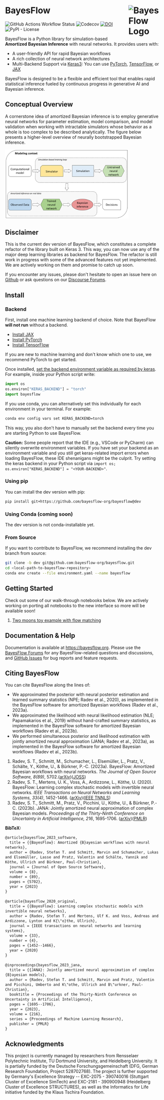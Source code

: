 # BayesFlow <img src="img/bayesflow_hex.png" style="float: right; width: 20%; height: 20%;" align="right" alt="BayesFlow Logo" />
![GitHub Actions Workflow Status](https://img.shields.io/github/actions/workflow/status/bayesflow-org/bayesflow/tests.yaml?style=for-the-badge&label=Tests)
![Codecov](https://img.shields.io/codecov/c/github/bayesflow-org/bayesflow/dev?style=for-the-badge)
[![DOI](https://img.shields.io/badge/DOI-10.21105%2Fjoss.05702-blue?style=for-the-badge)](https://doi.org/10.21105/joss.05702)
![PyPI - License](https://img.shields.io/pypi/l/bayesflow?style=for-the-badge)

BayesFlow is a Python library for simulation-based **Amortized Bayesian Inference** with neural networks.
It provides users with:

- A user-friendly API for rapid Bayesian workflows
- A rich collection of neural network architectures
- Multi-Backend Support via [Keras3](https://keras.io/keras_3/): You can use [PyTorch](https://github.com/pytorch/pytorch), [TensorFlow](https://github.com/tensorflow/tensorflow), or [JAX](https://github.com/google/jax)

BayesFlow is designed to be a flexible and efficient tool that enables rapid statistical inference
fueled by continuous progress in generative AI and Bayesian inference.

## Conceptual Overview

A cornerstone idea of amortized Bayesian inference is to employ generative
neural networks for parameter estimation, model comparison, and model validation
when working with intractable simulators whose behavior as a whole is too
complex to be described analytically. The figure below presents a higher-level
overview of neurally bootstrapped Bayesian inference.

<img src="https://github.com/bayesflow-org/bayesflow/blob/master/img/high_level_framework.png?raw=true" width=80% height=80%>


## Disclaimer

This is the current dev version of BayesFlow, which constitutes a complete refactor of the library built on Keras 3. This way, you can now use any of the major deep learning libraries as backend for BayesFlow. The refactor is still work in progress with some of the advanced features not yet implemented. We are actively working on them and promise to catch up soon.

If you encounter any issues, please don't hesitate to open an issue here on [Github](https://github.com/bayesflow-org/bayesflow/issues) or ask questions on our [Discourse Forums](https://discuss.bayesflow.org/).

## Install

### Backend

First, install one machine learning backend of choice. Note that BayesFlow **will not run** without a backend.

- [Install JAX](https://jax.readthedocs.io/en/latest/installation.html)
- [Install PyTorch](https://pytorch.org/get-started/locally/)
- [Install TensorFlow](https://www.tensorflow.org/install)

If you are new to machine learning and don't know which one to use, we recommend PyTorch to get started.

Once installed, [set the backend environment variable as required by keras](https://keras.io/getting_started/#configuring-your-backend). For example, inside your Python script write:

```python
import os
os.environ["KERAS_BACKEND"] = "torch"
import bayesflow
```

If you use conda, you can alternatively set this individually for each environment in your terminal. For example:

```bash
conda env config vars set KERAS_BACKEND=torch
```

This way, you also don't have to manually set the backend every time you are starting Python to use BayesFlow.

**Caution:** Some people report that the IDE (e.g., VSCode or PyCharm) can silently overwrite environment variables. If you have set your backend as an environment variable and you still get keras-related import errors when loading BayesFlow, these IDE shenanigans might be the culprit. Try setting the keras backend in your Python script via `import os; os.environ["KERAS_BACKEND"] = "<YOUR-BACKEND>"`.

### Using pip

You can install the dev version with pip:

```bash
pip install git+https://github.com/bayesflow-org/bayesflow@dev
```

### Using Conda (coming soon)

The dev version is not conda-installable yet.

### From Source

If you want to contribute to BayesFlow, we recommend installing the dev branch from source:

```bash
git clone -b dev git@github.com:bayesflow-org/bayesflow.git
cd <local-path-to-bayesflow-repository>
conda env create --file environment.yaml --name bayesflow
```

## Getting Started

Check out some of our walk-through notebooks below. We are actively working on porting all notebooks to the new interface so more will be available soon!

1. [Two moons toy example with flow matching](examples/TwoMoons_FlowMatching.ipynb)

## Documentation \& Help

Documentation is available at https://bayesflow.org. Please use the [BayesFlow Forums](https://discuss.bayesflow.org/) for any BayesFlow-related questions and discussions, and [GitHub Issues](https://github.com/bayesflow-org/bayesflow/issues) for bug reports and feature requests.

## Citing BayesFlow

You can cite BayesFlow along the lines of:

- We approximated the posterior with neural posterior estimation and learned summary statistics (NPE; Radev et al., 2020), as implemented in the BayesFlow software for amortized Bayesian workflows (Radev et al., 2023a).
- We approximated the likelihood with neural likelihood estimation (NLE; Papamakarios et al., 2019) without hand-crafted summary statistics, as implemented in the BayesFlow software for amortized Bayesian workflows (Radev et al., 2023b).
- We performed simultaneous posterior and likelihood estimation with jointly amortized neural approximation (JANA; Radev et al., 2023a), as implemented in the BayesFlow software for amortized Bayesian workflows (Radev et al., 2023b).

1. Radev, S. T., Schmitt, M., Schumacher, L., Elsemüller, L., Pratz, V., Schälte, Y., Köthe, U., & Bürkner, P.-C. (2023a). BayesFlow: Amortized Bayesian workflows with neural networks. *The Journal of Open Source Software, 8(89)*, 5702.([arXiv](https://arxiv.org/abs/2306.16015))([JOSS](https://joss.theoj.org/papers/10.21105/joss.05702))
2. Radev, S. T., Mertens, U. K., Voss, A., Ardizzone, L., Köthe, U. (2020). BayesFlow: Learning complex stochastic models with invertible neural networks. *IEEE Transactions on Neural Networks and Learning Systems, 33(4)*, 1452-1466. ([arXiv](https://arxiv.org/abs/2003.06281))([IEEE TNNLS](https://ieeexplore.ieee.org/document/9298920))
3. Radev, S. T., Schmitt, M., Pratz, V., Picchini, U., Köthe, U., & Bürkner, P.-C. (2023b). JANA: Jointly amortized neural approximation of complex Bayesian models. *Proceedings of the Thirty-Ninth Conference on Uncertainty in Artificial Intelligence, 216*, 1695-1706. ([arXiv](https://arxiv.org/abs/2302.09125))([PMLR](https://proceedings.mlr.press/v216/radev23a.html))

**BibTeX:**

```
@article{bayesflow_2023_software,
  title = {{BayesFlow}: Amortized {B}ayesian workflows with neural networks},
  author = {Radev, Stefan T. and Schmitt, Marvin and Schumacher, Lukas and Elsemüller, Lasse and Pratz, Valentin and Schälte, Yannik and Köthe, Ullrich and Bürkner, Paul-Christian},
  journal = {Journal of Open Source Software},
  volume = {8},
  number = {89},
  pages = {5702},
  year = {2023}
}

@article{bayesflow_2020_original,
  title = {{BayesFlow}: Learning complex stochastic models with invertible neural networks},
  author = {Radev, Stefan T. and Mertens, Ulf K. and Voss, Andreas and Ardizzone, Lynton and K{\"o}the, Ullrich},
  journal = {IEEE transactions on neural networks and learning systems},
  volume = {33},
  number = {4},
  pages = {1452--1466},
  year = {2020}
}

@inproceedings{bayesflow_2023_jana,
  title = {{JANA}: Jointly amortized neural approximation of complex {B}ayesian models},
  author = {Radev, Stefan T. and Schmitt, Marvin and Pratz, Valentin and Picchini, Umberto and K\"othe, Ullrich and B\"urkner, Paul-Christian},
  booktitle = {Proceedings of the Thirty-Ninth Conference on Uncertainty in Artificial Intelligence},
  pages = {1695--1706},
  year = {2023},
  volume = {216},
  series = {Proceedings of Machine Learning Research},
  publisher = {PMLR}
}
```

## Acknowledgments

This project is currently managed by researchers from Rensselaer Polytechnic Institute, TU Dortmund University, and Heidelberg University. It is partially funded by the Deutsche Forschungsgemeinschaft (DFG, German Research Foundation, Project 528702768). The project is further supported by Germany's Excellence Strategy -- EXC-2075 - 390740016 (Stuttgart Cluster of Excellence SimTech) and EXC-2181 - 390900948 (Heidelberg Cluster of Excellence STRUCTURES), as well as the Informatics for Life initiative funded by the Klaus Tschira Foundation.
